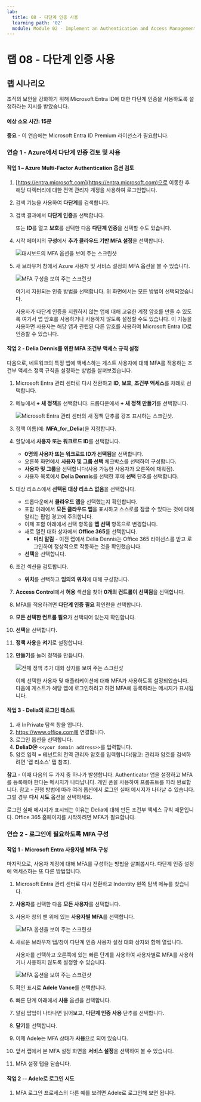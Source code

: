 ```yaml
---
lab:
  title: 08 - 다단계 인증 사용
  learning path: '02'
  module: Module 02 - Implement an Authentication and Access Management Solution
---
```


# 랩 08 - 다단계 인증 사용

## 랩 시나리오

조직의 보안을 강화하기 위해 Microsoft Entra ID에 대한 다단계 인증을 사용하도록 설정하라는 지시를 받았습니다.

#### 예상 소요 시간: 15분

**중요** - 이 연습에는 Microsoft Entra ID Premium 라이선스가 필요합니다.

### 연습 1 - Azure에서 다단계 인증 검토 및 사용

#### 작업 1 – Azure Multi-Factor Authentication 옵션 검토

1. [https://entra.microsoft.com](https://entra.microsoft.com)으로 이동한 후 해당 디렉터리에 대한 전역 관리자 계정을 사용하여 로그인합니다.

2. 검색 기능을 사용하여 **다단계**를 검색합니다.

3. 검색 결과에서 **다단계 인증**을 선택합니다.

    또는 **ID**를 열고 **보호**를 선택한 다음 **다단계 인증**을 선택할 수도 있습니다.

4. 시작 페이지의 **구성**에서 **추가 클라우드 기반 MFA 설정**을 선택합니다.

    ![대시보드의 MFA 옵션을 보여 주는 스크린샷](./media/lp2-mod1-set-additional-mfa-settings.png)

5. 새 브라우저 창에서 Azure 사용자 및 서비스 설정의 MFA 옵션을 볼 수 있습니다.

    ![MFA 구성을 보여 주는 스크린샷](./media/lp2-mod1-mfa-settings.png)

    여기서 지원되는 인증 방법을 선택합니다. 위 화면에서는 모든 방법이 선택되었습니다.

    사용자가 다단계 인증을 지원하지 않는 앱에 대해 고유한 계정 암호를 만들 수 있도록 여기서 앱 암호를 사용하거나 사용하지 않도록 설정할 수도 있습니다. 이 기능을 사용하면 사용자는 해당 앱과 관련된 다른 암호를 사용하여 Microsoft Entra ID로 인증할 수 있습니다.

#### 작업 2 - Delia Dennis를 위한 MFA 조건부 액세스 규칙 설정

다음으로, 네트워크의 특정 앱에 액세스하는 게스트 사용자에 대해 MFA를 적용하는 조건부 액세스 정책 규칙을 설정하는 방법을 살펴보겠습니다.

1. Microsoft Entra 관리 센터로 다시 전환하고 **ID**, **보호**, **조건부 액세스**를 차례로 선택합니다.

2. 메뉴에서 **+ 새 정책**을 선택합니다. 드롭다운에서 **+ 새 정책 만들기**를 선택합니다.

    ![Microsoft Entra 관리 센터의 새 정책 단추를 강조 표시하는 스크린샷.](./media/lp2-mod1-azure-ad-conditional-access-policy.png)

3. 정책 이름(예: **MFA_for_Delia**)을 지정합니다.

4. 할당에서 **사용자 또는 워크로드 ID**를 선택합니다.

    - **0명의 사용자 또는 워크로드 ID가 선택됨**을 선택합니다.  
    - 오른쪽 화면에서 **사용자 및 그룹 선택** 체크박스를 선택하여 구성합니다.
    - **사용자 및 그룹**을 선택합니다(사용 가능한 사용자가 오른쪽에 채워짐).
    - 사용자 목록에서 **Delia Dennis**를 선택한 후에 **선택** 단추를 선택합니다.

5. 대상 리소스에서 **선택된 대상 리소스 없음**을 선택합니다.

   - 드롭다운에서 **클라우드 앱**을 선택했는지 확인합니다.
   - 포함 아래에서 **모든 클라우드 앱**을 표시하고 스스로를 잠글 수 있다는 것에 대해 알리는 팝업 경고에 주의합니다. 
   - 이제 포함 아래에서 선택 항목을 **앱 선택** 항목으로 변경합니다.
   - 새로 열린 대화 상자에서 **Office 365**를 선택합니다.
      - **미리 알림** - 이전 랩에서 Delia Dennis는 Office 365 라이선스를 받고 로그인하여 정상적으로 작동하는 것을 확인했습니다.
   - **선택**을 선택합니다.

6. 조건 섹션을 검토합니다.

   - **위치**를 선택하고 **임의의 위치**에 대해 구성합니다.

7. **Access Control**에서 **허용** 섹션을 찾아 **0개의 컨트롤이 선택됨**을 선택합니다.

8. MFA를 적용하려면 **다단계 인증 필요** 확인란을 선택합니다.

9. **모든 선택한 컨트롤 필요**가 선택되어 있는지 확인합니다.

10. **선택**을 선택합니다.

11. **정책 사용**을 **켜기**로 설정합니다.

12. **만들기**를 눌러 정책을 만듭니다.

    ![전체 정책 추가 대화 상자를 보여 주는 스크린샷](./media/lp2-mod1-conditional-access-new-policy-complete.png)

    이제 선택한 사용자 및 애플리케이션에 대해 MFA가 사용하도록 설정되었습니다. 다음에 게스트가 해당 앱에 로그인하려고 하면 MFA에 등록하라는 메시지가 표시됩니다.

#### 작업 3 - Delia의 로그인 테스트

1. 새 InPrivate 탐색 창을 엽니다.
2. https://www.office.com에 연결합니다.
3. 로그인 옵션을 선택합니다.
4. **DeliaD@** `<<your domain address>>`를 입력합니다.
5. 암호 입력 = 테넌트의 전역 관리자 암호를 입력합니다(참고: 관리자 암호를 검색하려면 ‘랩 리소스’ 탭 참조).

**참고** - 이때 다음의 두 가지 중 하나가 발생합니다.  Authenticator 앱을 설정하고 MFA를 등록해야 한다는 메시지가 나타납니다.  개인 폰을 사용하여 프롬프트를 따라 완료합니다.  참고 - 진행 방법에 따라 여러 옵션에서 로그인 실패 메시지가 나타날 수 있습니다.  그럴 경우 **다시 시도** 옵션을 선택하세요.

로그인 실패 메시지가 표시되는 이유는 Delia에 대해 만든 조건부 액세스 규칙 때문입니다. Office 365 홈페이지를 시작하려면 MFA가 필요합니다.

### 연습 2 - 로그인에 필요하도록 MFA 구성

#### 작업 1 - Microsoft Entra 사용자별 MFA 구성

마지막으로, 사용자 계정에 대해 MFA를 구성하는 방법을 살펴봅시다. 다단계 인증 설정에 액세스하는 또 다른 방법입니다.

1. Microsoft Entra 관리 센터로 다시 전환하고 Indentity 왼쪽 탐색 메뉴를 찾습니다.

2. **사용자**를 선택한 다음 **모든 사용자**를 선택합니다.

3. 사용자 창의 맨 위에 있는 **사용자별 MFA**를 선택합니다.

   ![MFA 옵션을 보여 주는 스크린샷](./media/lp2-mod1-users-mfa.png)

4. 새로운 브라우저 탭/창이 다단계 인증 사용자 설정 대화 상자와 함께 열립니다.

   사용자를 선택하고 오른쪽에 있는 빠른 단계를 사용하여 사용자별로 MFA를 사용하거나 사용하지 않도록 설정할 수 있습니다.

   ![MFA 옵션을 보여 주는 스크린샷](./media/lp2-mod1-mfa-service-settings-and-users.png)

5. 확인 표시로 **Adele Vance**를 선택합니다.
6. 빠른 단계 아래에서 **사용** 옵션을 선택합니다.
7. 알림 팝업이 나타나면 읽어보고, **다단계 인증 사용** 단추를 선택합니다.
8. **닫기**를 선택합니다.
9. 이제 Adele는 MFA 상태가 **사용**으로 되어 있습니다.
10. 앞서 랩에서 본 MFA 설정 화면을 **서비스 설정**을 선택하여 볼 수 있습니다.
11. MFA 설정 탭을 닫습니다.

#### 작업 2 -- Adele로 로그인 시도

1. MFA 로그인 프로세스의 다른 예를 보려면 Adele로 로그인해 보면 됩니다.
